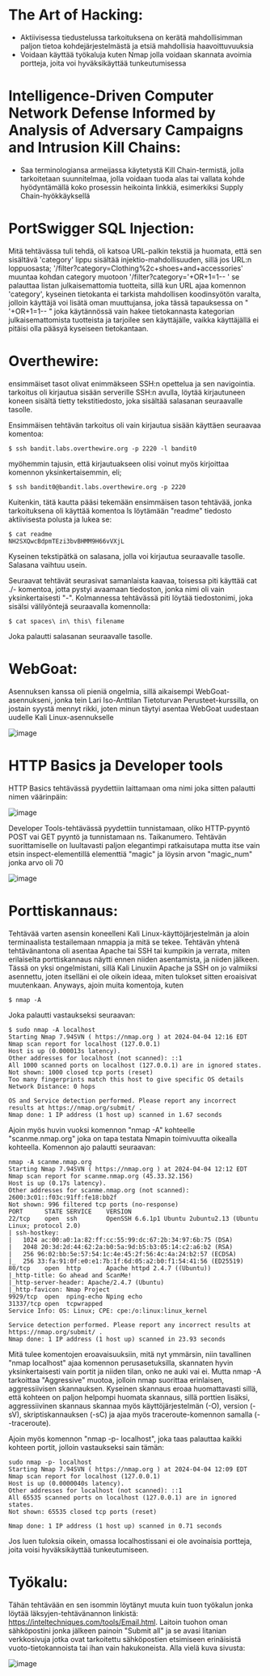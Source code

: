 # The Art of Hacking:

- Aktiivisessa tiedustelussa tarkoituksena on kerätä mahdollisimman paljon tietoa kohdejärjestelmästä ja etsiä mahdollisia haavoittuvuuksia
- Voidaan käyttää työkaluja kuten Nmap jolla voidaan skannata avoimia portteja, joita voi hyväksikäyttää tunkeutumisessa

# Intelligence-Driven Computer Network Defense Informed by Analysis of Adversary Campaigns and Intrusion Kill Chains:

- Saa terminologiansa armeijassa käytetystä Kill Chain-termistä, jolla tarkoitetaan suunnitelmaa, jolla voidaan tuoda alas tai vallata kohde hyödyntämällä koko prosessin heikointa linkkiä, esimerkiksi Supply Chain-hyökkäyksellä


# PortSwigger SQL Injection: 
Mitä tehtävässa tuli tehdä, oli katsoa URL-palkin tekstiä ja huomata, että sen sisältävä 'category' lippu sisältää injektio-mahdollisuuden, sillä jos URL:n loppuosasta; '/filter?category=Clothing%2c+shoes+and+accessories' muuntaa kohdan category muotoon '/filter?category='+OR+1=1-- ' se palauttaa listan julkaisemattomia tuotteita, sillä kun URL ajaa komennon 'category', kyseinen tietokanta ei tarkista mahdollisen koodinsyötön varalta, jolloin käyttäjä voi lisätä oman muuttujansa, joka tässä tapauksessa on " '+OR+1=1-- " joka käytännössä vain hakee tietokannasta kategorian julkaisemattomista tuotteista ja tarjoilee sen käyttäjälle, vaikka käyttäjällä ei pitäisi olla pääsyä kyseiseen tietokantaan.



# Overthewire: 
ensimmäiset tasot olivat enimmäkseen SSH:n opettelua ja sen navigointia. tarkoitus oli kirjautua sisään serverille SSH:n avulla, löytää kirjautuneen koneen sisältä tietty tekstitiedosto, joka sisältää salasanan seuraavalle tasolle.

Ensimmäisen tehtävän tarkoitus oli vain kirjautua sisään käyttäen seuraavaa komentoa:

    $ ssh bandit.labs.overthewire.org -p 2220 -l bandit0

myöhemmin tajusin, että kirjautuakseen olisi voinut myös kirjoittaa komennon yksinkertaisemmin, eli;

    $ ssh bandit0@bandit.labs.overthewire.org -p 2220

Kuitenkin, tätä kautta pääsi tekemään ensimmäisen tason tehtävää, jonka tarkoituksena oli käyttää komentoa ls löytämään "readme" tiedosto aktiivisesta polusta ja lukea se:

    $ cat readme
    NH2SXQwcBdpmTEzi3bvBHMM9H66vVXjL

Kyseinen tekstipätkä on salasana, jolla voi kirjautua seuraavalle tasolle. Salasana vaihtuu usein.

Seuraavat tehtävät seurasivat samanlaista kaavaa, toisessa piti käyttää cat ./- komentoa, jotta pystyi avaamaan tiedoston, jonka nimi oli vain yksinkertaisesti "-". Kolmannessa tehtävässä piti löytää tiedostonimi, joka sisälsi välilyöntejä seuraavalla komennolla:

    $ cat spaces\ in\ this\ filename

Joka palautti salasanan seuraavalle tasolle.


# WebGoat:
Asennuksen kanssa oli pieniä ongelmia, sillä aikaisempi WebGoat-asennukseni, jonka tein Lari Iso-Anttilan Tietoturvan Perusteet-kurssilla, on jostain syystä mennyt rikki, joten minun täytyi asentaa WebGoat uudestaan uudelle Kali Linux-asennukselle

![image](https://github.com/konetoivonen/laksyt/assets/164856618/c0f06572-b5bf-4ee0-8cc4-8f7dce2b501a)

# HTTP Basics ja Developer tools

HTTP Basics tehtävässä pyydettiin laittamaan oma nimi joka sitten palautti nimen väärinpäin:

![image](https://github.com/konetoivonen/laksyt/assets/164856618/5b985dcf-f328-4e30-8917-8fa8f6bafdf2)

Developer Tools-tehtävässä pyydettiin tunnistamaan, oliko HTTP-pyyntö POST vai GET pyyntö ja tunnistamaan ns. Taikanumero. Tehtävän suorittamiselle on luultavasti paljon elegantimpi ratkaisutapa mutta itse vain etsin inspect-elementillä elementtiä "magic" ja löysin arvon "magic_num" jonka arvo oli 70

![image](https://github.com/konetoivonen/laksyt/assets/164856618/3942fc01-f6b8-4655-8688-1d76ac617c34)





# Porttiskannaus:
Tehtävää varten asensin koneelleni Kali Linux-käyttöjärjestelmän ja aloin terminaalista testailemaan nmappia ja mitä se tekee. Tehtävän yhtenä tehtävänantona oli asentaa Apache tai SSH tai kumpikin ja verrata, miten erilaiselta porttiskannaus näytti ennen niiden asentamista, ja niiden jälkeen. Tässä on yksi ongelmistani, sillä Kali Linuxiin Apache ja SSH on jo valmiiksi asennettu, joten itselläni ei ole oikein ideaa, miten tulokset sitten eroaisivat muutenkaan. Anyways, ajoin muita komentoja, kuten 

    $ nmap -A

Joka palautti vastaukseksi seuraavan:

    $ sudo nmap -A localhost 
    Starting Nmap 7.94SVN ( https://nmap.org ) at 2024-04-04 12:16 EDT
    Nmap scan report for localhost (127.0.0.1)
    Host is up (0.000013s latency).
    Other addresses for localhost (not scanned): ::1
    All 1000 scanned ports on localhost (127.0.0.1) are in ignored states.
    Not shown: 1000 closed tcp ports (reset)
    Too many fingerprints match this host to give specific OS details
    Network Distance: 0 hops

    OS and Service detection performed. Please report any incorrect results at https://nmap.org/submit/ .
    Nmap done: 1 IP address (1 host up) scanned in 1.67 seconds

Ajoin myös huvin vuoksi komennon "nmap -A" kohteelle "scanme.nmap.org" joka on tapa testata Nmapin toimivuutta oikealla kohteella. Komennon ajo palautti seuraavan:

    nmap -A scanme.nmap.org
    Starting Nmap 7.94SVN ( https://nmap.org ) at 2024-04-04 12:12 EDT
    Nmap scan report for scanme.nmap.org (45.33.32.156)
    Host is up (0.17s latency).
    Other addresses for scanme.nmap.org (not scanned): 2600:3c01::f03c:91ff:fe18:bb2f
    Not shown: 996 filtered tcp ports (no-response)
    PORT      STATE SERVICE    VERSION
    22/tcp    open  ssh        OpenSSH 6.6.1p1 Ubuntu 2ubuntu2.13 (Ubuntu Linux; protocol 2.0)
    | ssh-hostkey: 
    |   1024 ac:00:a0:1a:82:ff:cc:55:99:dc:67:2b:34:97:6b:75 (DSA)
    |   2048 20:3d:2d:44:62:2a:b0:5a:9d:b5:b3:05:14:c2:a6:b2 (RSA)
    |   256 96:02:bb:5e:57:54:1c:4e:45:2f:56:4c:4a:24:b2:57 (ECDSA)
    |_  256 33:fa:91:0f:e0:e1:7b:1f:6d:05:a2:b0:f1:54:41:56 (ED25519)
    80/tcp    open  http       Apache httpd 2.4.7 ((Ubuntu))
    |_http-title: Go ahead and ScanMe!
    |_http-server-header: Apache/2.4.7 (Ubuntu)
    |_http-favicon: Nmap Project
    9929/tcp  open  nping-echo Nping echo
    31337/tcp open  tcpwrapped
    Service Info: OS: Linux; CPE: cpe:/o:linux:linux_kernel
    
    Service detection performed. Please report any incorrect results at https://nmap.org/submit/ .
    Nmap done: 1 IP address (1 host up) scanned in 23.93 seconds

Mitä tulee komentojen eroavaisuuksiin, mitä nyt ymmärsin, niin tavallinen "nmap localhost" ajaa komennon perusasetuksilla, skannaten hyvin yksinkertaisesti vain portit ja niiden tilan, onko ne auki vai ei. Mutta nmap -A tarkoittaa "Aggressive" muotoa, jolloin nmap suorittaa erinlaisen, aggressiivisen skannauksen. Kyseinen skannaus eroaa huomattavasti sillä, että kohteen on paljon helpompi huomata skannaus, sillä porttien lisäksi, aggressiivinen skannaus skannaa myös käyttöjärjestelmän (-O), version (-sV), skriptiskannauksen (-sC) ja ajaa myös traceroute-komennon samalla (--traceroute).

Ajoin myös komennon "nmap -p- localhost", joka taas palauttaa kaikki kohteen portit, jolloin vastaukseksi sain tämän:

    sudo nmap -p- localhost 
    Starting Nmap 7.94SVN ( https://nmap.org ) at 2024-04-04 12:09 EDT
    Nmap scan report for localhost (127.0.0.1)
    Host is up (0.0000040s latency).
    Other addresses for localhost (not scanned): ::1
    All 65535 scanned ports on localhost (127.0.0.1) are in ignored states.
    Not shown: 65535 closed tcp ports (reset)
    
    Nmap done: 1 IP address (1 host up) scanned in 0.71 seconds

Jos luen tuloksia oikein, omassa localhostissani ei ole avoinaisia portteja, joita voisi hyväksikäyttää tunkeutumiseen.


# Työkalu:

Tähän tehtävään en sen isommin löytänyt muuta kuin tuon työkalun jonka löytää läksyjen-tehtävänannon linkistä: https://inteltechniques.com/tools/Email.html. Laitoin tuohon oman sähköpostini jonka jälkeen painoin "Submit all" ja se avasi litanian verkkosivuja jotka ovat tarkoitettu sähköpostien etsimiseen erinäisistä vuoto-tietokannoista tai ihan vain hakukoneista. Alla vielä kuva sivusta:

![image](https://github.com/konetoivonen/laksyt/assets/164856618/3b7caae0-bbc9-475e-a968-81726e18b6e0)



